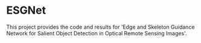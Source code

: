 # ESGNet
This project provides the code and results for 'Edge and Skeleton Guidance Network for Salient
Object Detection in Optical Remote Sensing Images'.
